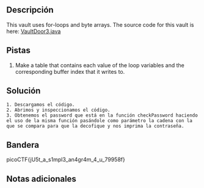 ## Descripción

This vault uses for-loops and byte arrays. The source code for this vault is here: [VaultDoor3.java](https://jupiter.challenges.picoctf.org/static/943ea40e3f54fca6d2145fa7aadc5e09/VaultDoor3.java)

## Pistas

1. Make a table that contains each value of the loop variables and the corresponding buffer index that it writes to.

## Solución

```python()
1. Descargamos el código.
2. Abrimos y inspeccionamos el código.
3. Obtenemos el password que está en la función checkPassword haciendo el uso de la misma función pasándole como parámetro la cadena con la que se compara para que la decofique y nos imprima la contraseña.

```

## Bandera

picoCTF{jU5t_a_s1mpl3_an4gr4m_4_u_79958f}

## Notas adicionales